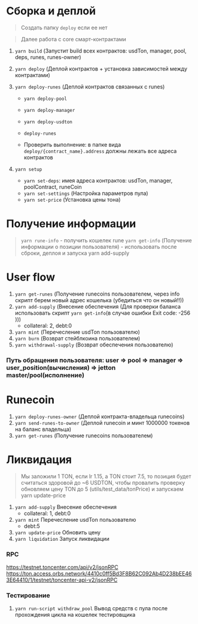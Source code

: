 # Сборка и деплой

> Создать папку `deploy` если ее нет

> Далее работа с core смарт-контрактами

1. `yarn build` (Запустит build всех контрактов: usdTon, manager, pool, deps, runes, runes-owner)

2. `yarn deploy` (Деплой контрактов + установка зависимостей между контрактами)
3. `yarn deploy-runes` (Деплой контрактов связанных с runes)

    - `yarn deploy-pool`
    - `yarn deploy-manager`
    - `yarn deploy-usdton`

    - `deploy-runes`
    - Проверить выполнение: в папке вида `deploy/{contract_name}.address` должны лежать все адреса контрактов

4. `yarn setup`
    - `yarn set-deps`: имея адреса контрактов: usdTon, manager, poolContract, runeCoin
    - `yarn set-settings` (Настройка параметров пула)
    - `yarn set-price` (Установка цены тона)

# Получение информации

> `yarn rune-info` - получить кошелек rune
> `yarn get-info` (Получение информации о позиции пользователя) - использовать после сброки, деплоя и запуска yarn add-supply

# User flow

1. `yarn get-runes` (Получение runecoins пользователем, через info скрипт берем новый адрес кошелька (убедиться что он новый!!))
2. `yarn add-supply` (Внесение обеспечения (Для проверки баланса использовать скрипт `yarn get-info`(в случае ошибки Exit code: -256 )))
    - collateral: 2, debt:0
3. `yarn mint` (Перечесление usdTon пользователю)
4. `yarn burn` (Возврат стейблкоина пользователем)
5. `yarn withdrawal-supply` (Возврат обеспечения пользователю)

### Путь обращения пользователя: **user => pool => manager => user_position(вычисления) => jetton master/pool(исполнение)**

# Runecoin

1. `yarn deploy-runes-owner` (Деплой контракта-владельца runecoins)
2. `yarn send-runes-to-owner` (Деплой runecoin и минт 1000000 токенов на баланс владельца)
3. `yarn get-runes` (Получение runecoins пользователем)

# Ликвидация

> Мы заложили 1 TON, если lr 1.15, а TON стоит 7.5, то позиция будет считаться здоровой до ~6 USDTON, чтобы провалить проверку обновляем цену TON до 5 (utils/test_data/tonPrice) и запускаем yarn update-price

1. `yarn add-supply` Внесение обеспечения
    - collateral: 1, debt:0
2. `yarn mint` Перечесление usdTon пользователю
    - debt:5
3. `yarn update-price` Обновить цену
4. `yarn liquidation` Запуск ликвидации

### RPC

https://testnet.toncenter.com/api/v2/jsonRPC
https://ton.access.orbs.network/4410c0ff5Bd3F8B62C092Ab4D238bEE463E64410/1/testnet/toncenter-api-v2/jsonRPC

### Тестирование

1. `yarn run-script withdraw_pool` Вывод средств с пула после прохождения цикла на кошелек тестировщика
